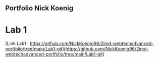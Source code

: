 ## Portfolio Nick Koenig

# Lab 1
[Link Lab1 : https://github.com/NickKoenig96/2imd-webtechadvanced-portfolio/tree/main/Lab1-git](https://github.com/NickKoenig96/2imd-webtechadvanced-portfolio/tree/main/Lab1-git)
